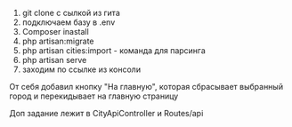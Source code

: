1) git clone c сылкой из гита
2) подключаем базу в .env
2) Composer inastall
2) php artisan:migrate
3) php artisan cities:import - команда для парсинга
4) php artisan serve
5) заходим по ссылке из консоли

От себя добавил кнопку "На главную", которая сбрасывает выбранный город и перекидывает на главную страницу

Доп задание лежит в CityApiController и Routes/api

